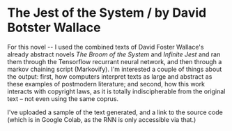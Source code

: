 # The Jest of the System / by David Botster Wallace

For this novel -- I used the combined texts of David Foster Wallace's already abstract novels *The Broom of the System* and *Infinite Jest* and ran them through the Tensorflow recurrant neural network, and then through a markov chaining script (Markovify). I'm interested a couple of things about the output: first, how computers interpret texts as large and abstract as these examples of postmodern literature; and second, how this work interacts with copyright laws, as it is totally indiscipherable from the original text – not even using the same coprus.

I've uploaded a sample of the text generated, and a link to the source code (which is in Google Colab, as the RNN is only accessible via that.)
